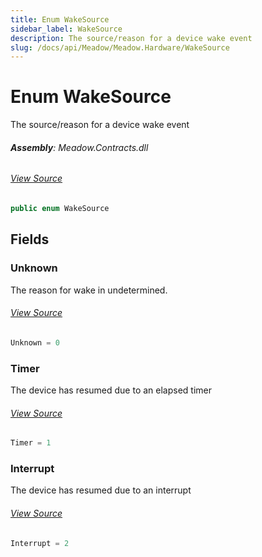 ```yaml
---
title: Enum WakeSource
sidebar_label: WakeSource
description: The source/reason for a device wake event
slug: /docs/api/Meadow/Meadow.Hardware/WakeSource
---
```

# Enum WakeSource
The source/reason for a device wake event

###### **Assembly**: Meadow.Contracts.dll
###### [View Source](https://github.com/WildernessLabs/Meadow.Contracts.git/blob/develop/Source/Meadow.Contracts/Enums/WakeSource.cs#L6)
```csharp title="Declaration"
public enum WakeSource
```
## Fields
### Unknown
The reason for wake in undetermined.
###### [View Source](https://github.com/WildernessLabs/Meadow.Contracts.git/blob/develop/Source/Meadow.Contracts/Enums/WakeSource.cs#L14)
```csharp title="Declaration"
Unknown = 0
```
### Timer
The device has resumed due to an elapsed timer
###### [View Source](https://github.com/WildernessLabs/Meadow.Contracts.git/blob/develop/Source/Meadow.Contracts/Enums/WakeSource.cs#L18)
```csharp title="Declaration"
Timer = 1
```
### Interrupt
The device has resumed due to an interrupt
###### [View Source](https://github.com/WildernessLabs/Meadow.Contracts.git/blob/develop/Source/Meadow.Contracts/Enums/WakeSource.cs#L22)
```csharp title="Declaration"
Interrupt = 2
```
